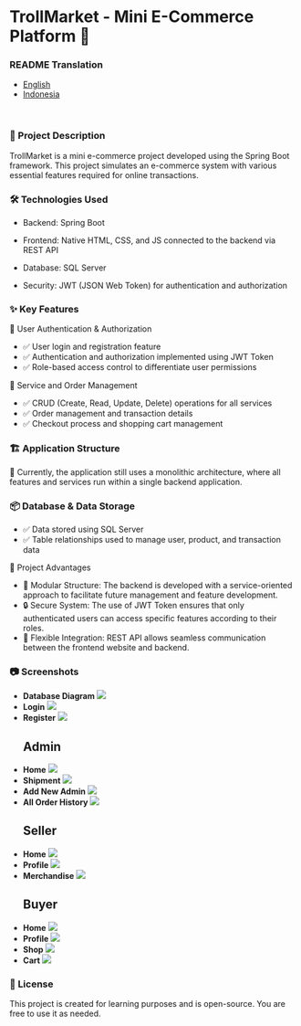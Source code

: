 # TrollMarket - Mini E-Commerce Platform 🚀

<h3>README Translation</h3>
<ul>
  <li><a href="https://github.com/fer-nando65/TrollMarket/blob/master/README.md">English</a></li>
  <li><a href="https://github.com/fer-nando65/TrollMarket/blob/master/README.id.md">Indonesia</a></li>
</ul>
<br>

<h3>📌 Project Description</h3>

TrollMarket is a mini e-commerce project developed using the Spring Boot framework. This project simulates an e-commerce system with various essential features required for online transactions.

<h3>🛠 Technologies Used</h3>

* Backend: Spring Boot

* Frontend: Native HTML, CSS, and JS connected to the backend via REST API

* Database: SQL Server

* Security: JWT (JSON Web Token) for authentication and authorization

<h3>✨ Key Features</h3>

🔐 User Authentication & Authorization

* ✅ User login and registration feature
* ✅ Authentication and authorization implemented using JWT Token
* ✅ Role-based access control to differentiate user permissions

🛒 Service and Order Management

* ✅ CRUD (Create, Read, Update, Delete) operations for all services
* ✅ Order management and transaction details
* ✅ Checkout process and shopping cart management

<h3> 🏗 Application Structure</h3>

🔹 Currently, the application still uses a monolithic architecture, where all features and services run within a single backend application.

<h3> 📦 Database & Data Storage</h3>

* ✅ Data stored using SQL Server
* ✅ Table relationships used to manage user, product, and transaction data

🌟 Project Advantages

* 🚀 Modular Structure: The backend is developed with a service-oriented approach to facilitate future management and feature development.
* 🔒 Secure System: The use of JWT Token ensures that only authenticated users can access specific features according to their roles.
* 🔗 Flexible Integration: REST API allows seamless communication between the frontend website and backend.

<h3>📷 Screenshots</h3>
<ul>
  <li>
    <strong>Database Diagram</strong>
    <img src="https://github.com/fer-nando65/TrollMarket/blob/master/screenshot/db_diagram.JPG">
  </li>
  <li>
    <strong>Login</strong>
    <img src="https://github.com/fer-nando65/TrollMarket/blob/master/screenshot/login.JPG">
  </li>
  <li>
    <strong>Register</strong>
    <img src="https://github.com/fer-nando65/TrollMarket/blob/master/screenshot/register.JPG">
  </li>
  <h2>Admin</h2>
  <li>
    <strong>Home</strong>
    <img src="https://github.com/fer-nando65/TrollMarket/blob/master/screenshot/admin_home.JPG">
  </li>
  <li>
    <strong>Shipment</strong>
    <img src="https://github.com/fer-nando65/TrollMarket/blob/master/screenshot/admin_shipment.JPG">
  </li>
  <li>
    <strong>Add New Admin</strong>
    <img src="https://github.com/fer-nando65/TrollMarket/blob/master/screenshot/admin_addnewadmin.JPG">
  </li>
  <li>
    <strong>All Order History</strong>
    <img src="https://github.com/fer-nando65/TrollMarket/blob/master/screenshot/admin_history.JPG">
  </li>
  <h2>Seller</h2>
  <li>
    <strong>Home</strong>
    <img src="https://github.com/fer-nando65/TrollMarket/blob/master/screenshot/seller_home.JPG">
  </li>
  <li>
    <strong>Profile</strong>
    <img src="https://github.com/fer-nando65/TrollMarket/blob/master/screenshot/seller_profile.JPG">
  </li>
   <li>
    <strong>Merchandise</strong>
    <img src="https://github.com/fer-nando65/TrollMarket/blob/master/screenshot/seller_merchandise.JPG">
  </li>
  <h2>Buyer</h2>
  <li>
    <strong>Home</strong>
    <img src="https://github.com/fer-nando65/TrollMarket/blob/master/screenshot/buyer_home.JPG">
  </li>
  <li>
    <strong>Profile</strong>
    <img src="https://github.com/fer-nando65/TrollMarket/blob/master/screenshot/buyer_profile.JPG">
  </li>
  <li>
    <strong>Shop</strong>
    <img src="https://github.com/fer-nando65/TrollMarket/blob/master/screenshot/buyer_shop.JPG">
  </li>
  <li>
    <strong>Cart</strong>
    <img src="https://github.com/fer-nando65/TrollMarket/blob/master/screenshot/buyer_cart.JPG">
  </li>
</ul>


<h3>📜 License</h3>

This project is created for learning purposes and is open-source. You are free to use it as needed.
